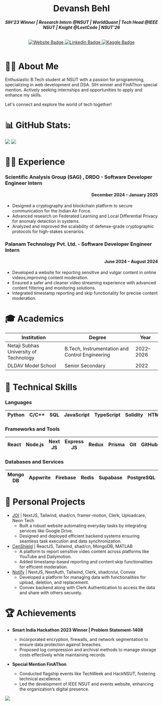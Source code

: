 <h1 align="center">Devansh Behl</h1>
<h4 align="center"><i>SIH'23 Winner | Research Intern @NSUT | WorldQuant | Tech Head @IEEE NSUT | Knight @LeetCode | NSUT'26</i></h4>

<div style="display: flex; justify-content: center;">
    <p align="center">
    <a href="https://behldevansh.vercel.app/">
        <img src="https://img.shields.io/badge/website-de5833?style=for-the-badge&logo=&logoColor=white" alt="Website Badge">
    </a>
    <a href="https://www.linkedin.com/in/devansh-behl-127756213/">
        <img src="https://img.shields.io/badge/linkedin-%230077B5.svg?style=for-the-badge&logo=linkedin&logoColor=white" alt="LinkedIn Badge">
    </a>
    <a href="https://leetcode.com/u/behldevansh/">
        <img src="https://img.shields.io/badge/Leetcode-035a7d?style=for-the-badge&logo=leetcode&logoColor=orange" alt="Kaggle Badge">
    </a>
    </p>
</div>

<h1>👨‍💻 About Me</h1>
Enthusiastic B.Tech student at NSUT with a passion for programming, specializing in web development and DSA. 
SIH winner and FinAThon special mention. Actively seeking internships and opportunities to apply and enhance my skills. 

Let's connect and explore the world of tech together!

# 📊 GitHub Stats:

![](https://github-readme-streak-stats.herokuapp.com/?user=behldevansh&theme=nord&hide_border=false)
![](https://github-readme-stats.vercel.app/api/top-langs/?username=behldevansh&theme=nord&hide_border=false&include_all_commits=false&count_private=false&layout=compact)

<h1>👨‍💼 Experience</h1>

<h3>Scientific Analysis Group (SAG) , DRDO - Software Developer Engineer Intern</h3>
<h4 align="right">December 2024 – January 2025</h3>

- Designed a cryptography and blockchain platform to secure communication for the Indian Air Force.
- Advanced research on Federated Learning and Local Differential Privacy for anomaly detection in systems.
- Analyzed and improved the scalability of defense-grade cryptographic protocols for high-stakes scenarios.

<h3>Palanam Technology Pvt. Ltd. - Software Developer Engineer Intern</h3>
<h4 align="right">June 2024 – August 2024</h3>

- Developed a website for reporting sensitive and vulgar content in online videos,improving content moderation.
- Ensured a safer and cleaner video streaming experience with advanced content filtering and monitoring solutions.
- Integrated timestamp reporting and skip functionality for precise content moderation.
  
<h1>🎓 Academics</h1>

| Institution | Degree | Year |
|-------------|--------|------
| Netaji Subhas University of Technology | B.Tech, Instrumentation and Control Engineering | 2022–2026
| DLDAV Model School | Senior Secondary | 2022 


<h1>🧰 Technical Skills</h1>

<h3 align="left">Languages</h3>

| Python | C/C++ | SQL | JavaScript | TypeScript | Solidity | HTML/CSS
|---------------|----------|-----------|----|-----------|--------------------|----|

<h3 align="left">Frameworks and Tools</h3>

| React | Node.js | Next JS | Express JS | Redux | Prisma | Git | GitHub
|----|-----|-----|---------|--------|-----|-----------|----|

<h3 align="left">Databases and Services</h3>

| Mongo DB | Appwrite | Firebase | Redis | Supabase | PostgreSQL | Clerk | Stripe | Razorpay
|----|-----|-----|---------|--------|-----|-----------|---|----|
<h1>🚀 Personal Projects</h1>

- [JOI](https://github.com/behldevansh/Joi) | NextJS, Tailwind, shad/cn, framer-motion, Clerk, Uploadcare, Neon Tech
  - Built a robust website automating everyday tasks by integrating services like Google Drive.
  - Designed and deployed efficient backend systems ensuring seamless task execution and data synchronization.
- [CenShield](https://github.com/behldevansh/CenShield) | ReactJS, Tailwind, shad/cn, MongoDB, MATLAB
  - A platform to report sensitive video content across platforms like YouTube and Dailymotion.
  - Added timestamp-based reporting and content skip functionalities for efficient moderation.
- [Notify](https://github.com/behldevansh/Notify) | NextJS, NextAuth, Tailwind, Clerk, shadcn/ui, Convex
  - Developed a platform for managing data with functionalities for upload, deletion, and replacement.
  - Convex backend along with Clerk Authentication to access the data and share with others securely.



<h1>🏆 Achievements</h1>

- <b>Smart India Hackathon 2023 Winner | Problem Statement-1408</b>
  - Incorporated encryption, firewalls, and network segmentation to ensure data protection against breaches.
  - Proposed log compression and archival methods to manage storage costs effectively while maintaining records.
  
- <b>Special Mention FinAThon</b>
  - Conducted flagship events like TechWeek and HackNSUT, fostering technical excellence.
  - Led the development of IEEE NSUT and events website, enhancing the organization’s digital presence.

[![](https://visitcount.itsvg.in/api?id=behldevansh&icon=0&color=0)](https://visitcount.itsvg.in)
